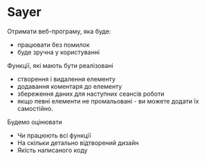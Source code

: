 # Sayer

Отримати веб-програму, яка буде:
* працювати без помилок
* буде зручна у користуванні

Функції, які мають бути реалізовані
* створення і видалення елементу
* додавання коментаря до елементу
* збереження даних для наступних сеансів роботи
* якщо певні елементи не промальовані - ви можете додати їх самостійно.

Будемо оцінювати
* Чи працюють всі функції
* На скільки детально відтворений дизайн
* Якість написаного коду

